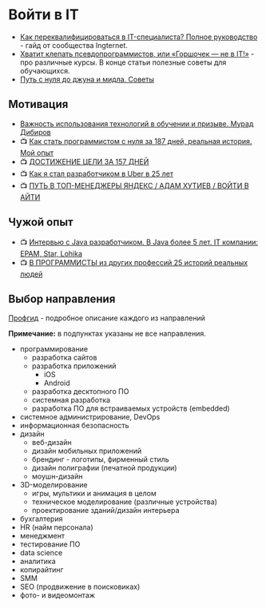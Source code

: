 # Войти в IT

- [Как переквалифицироваться в IT-специалиста? Полное руководство](https://ingternet.ru/25-45) - гайд от сообщества Ingternet.
- [Хватит клепать псевдопрограммистов, или «Горшочек — не в IT!»](https://habr.com/ru/company/domclick/blog/572272/) - про различные курсы. В конце статьи полезные советы для обучающихся.
- [Путь с нуля до джуна и мидла. Советы](https://razrabs.ru/post/2990237f-8b27-4b96-bdee-09128cc1acfa)

## Мотивация

- [Важность использования технологий в обучении и призыве. Мурад Дибиров](https://youtu.be/wvqM2ds1Mb8)
- 📺 [Как стать программистом с нуля за 187 дней, реальная история. Мой опыт](https://youtu.be/PyVT8G1QEg0)
- 📺 [ДОСТИЖЕНИЕ ЦЕЛИ ЗА 157 ДНЕЙ](https://youtu.be/ovFXHhC1frk)
- 📺 [Как я стал разработчиком в Uber в 25 лет](https://youtu.be/ygiZ7eTJbVY)
- 📺 [ПУТЬ В ТОП-МЕНЕДЖЕРЫ ЯНДЕКС / АДАМ ХУТИЕВ / ВОЙТИ В АЙТИ](https://www.youtube.com/watch?v=kO5SMCTH7Ew)

## Чужой опыт

- 📺 [Интервью с Java разработчиком. В Java более 5 лет. IT компании: EPAM, Star, Lohika](https://youtu.be/zqz4akEykPc)
- 📺 [В ПРОГРАММИСТЫ из других профессий 25 историй реальных людей](https://youtu.be/MxULTjkzMFY)

## Выбор направления

[Профгид](https://www.profguide.io/professions/category/it) - подробное описание каждого из направлений

**Примечание:** в подпунктах указаны не все направления.

- программирование
  - разработка сайтов
  - разработка приложений
    - iOS
    - Android
  - разработка десктопного ПО
  - системная разработка
  - разработка ПО для встраиваемых устройств (embedded)
- системное администрирование, DevOps
- информационная безопасность
- дизайн
  - веб-дизайн
  - дизайн мобильных приложений
  - брендинг - логотипы, фирменный стиль
  - дизайн полиграфии (печатной продукции)
  - моушн-дизайн
- 3D-моделирование
  - игры, мультики и анимация в целом
  - техническое моделирование (различные устройства)
  - проектирование зданий/дизайн интерьера
- бухгалтерия
- HR (найм персонала)
- менеджмент
- тестирование ПО
- data science
- аналитика
- копирайтинг
- SMM
- SEO (продвижение в поисковиках)
- фото- и видеомонтаж
